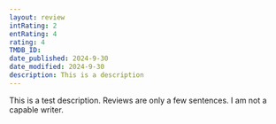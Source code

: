 ```yaml
---
layout: review
intRating: 2
entRating: 4
rating: 4
TMDB_ID: 
date_published: 2024-9-30
date_modified: 2024-9-30
description: This is a description
---
```


This is a test description. Reviews are only a few sentences. I am not a capable writer.
